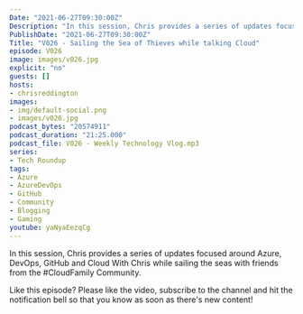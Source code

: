 ```yaml
---
Date: "2021-06-27T09:30:00Z"
Description: "In this session, Chris provides a series of updates focused around Azure, DevOps, GitHub and Cloud With Chris while sailing the seas with friends from the #CloudFamily Community. Like this episode? Please like the video, subscribe to the channel and hit the notification bell so that you know as soon as there's new content!"
PublishDate: "2021-06-27T09:30:00Z"
Title: "V026 - Sailing the Sea of Thieves while talking Cloud"
episode: V026
image: images/v026.jpg
explicit: "no"
guests: []
hosts:
- chrisreddington
images:
- img/default-social.png
- images/v026.jpg
podcast_bytes: "20574911"
podcast_duration: "21:25.000"
podcast_file: V026 - Weekly Technology Vlog.mp3
series:
- Tech Roundup
tags:
- Azure
- AzureDevOps
- GitHub
- Community
- Blogging
- Gaming
youtube: yaNyaEezqCg
---
```

In this session, Chris provides a series of updates focused around Azure, DevOps, GitHub and Cloud With Chris while sailing the seas with friends from the #CloudFamily Community.

Like this episode? Please like the video, subscribe to the channel and hit the notification bell so that you know as soon as there's new content!
